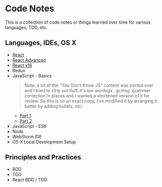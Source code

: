 # Code Notes

This is a collection of code notes or things learned over time for various languages, TDD, etc.

## Languages, IDEs, OS X

- [React](react-basics.md)
- [React Advanced](react-advanced.md)
- [React v16](react-v16.md)
- Redux
- JavaScript - Basics
  >  Note: a lot of the "You Don't Know JS" content was ported over and I tried to strip out fluff..it's too wordyga .
   gcmsg 'grammer correction'in places and I wanted a shortened version of it for review.  So this is no an exact copy, I've modified it by arranging it better by adding bullets, etc.
    - [Part 1](js-basics-notes.md)
    - [Part 2](js-basics-notes-2.md)
- JavaScript - ES6
- Node
- WebStorm IDE
- OS X Local Development Setup

## Principles and Practices
- BDD
- TDD
- React BDD / TDD